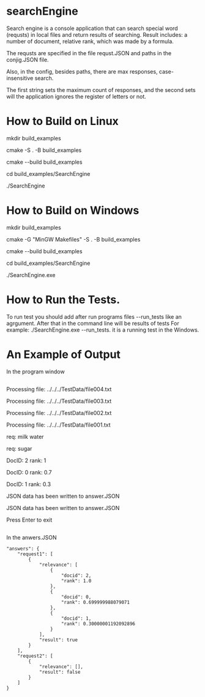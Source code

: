 # searchEngine
Search engine is a console application that can search special word (requsts) in local files and return results of searching. Result includes: a number of document, relative rank, which was made by a formula.

The requsts are specified in the file requst.JSON and paths in the conjig.JSON file.

Also, in the config, besides paths, there are max responses, case-insensitive search.

The first string sets the maximum count of responses, and the second sets will the application ignores the register of letters or not.

# How to Build on Linux
mkdir build_examples 

cmake -S . -B build_examples 

cmake --build build_examples

cd build_examples/SearchEngine

./SearchEngine

# How to Build on Windows

mkdir build_examples 

cmake -G "MinGW Makefiles" -S . -B build_examples

cmake --build build_examples 

cd build_examples/SearchEngine

./SearchEngine.exe
##
# How to Run the Tests.
To run test you should add after run programs files --run_tests like an agrgument. After that in the command line will be results of tests
For example: ./SearchEngine.exe --run_tests. it is a running test in the Windows.
# An Example of Output
In the program window
##
Processing file: ../../../TestData/file004.txt

Processing file: ../../../TestData/file003.txt

Processing file: ../../../TestData/file002.txt

Processing file: ../../../TestData/file001.txt

req: milk water

req: sugar

DocID: 2 rank: 1

DocID: 0 rank: 0.7

DocID: 1 rank: 0.3

JSON data has been written to answer.JSON

JSON data has been written to answer.JSON

Press Enter to exit

##
In the anwers.JSON



    "answers": {
        "request1": [
            {
                "relevance": [
                    {
                        "docid": 2,
                        "rank": 1.0
                    },
                    {
                        "docid": 0,
                        "rank": 0.699999988079071
                    },
                    {
                        "docid": 1,
                        "rank": 0.30000001192092896
                    }
                ],
                "result": true
            }
        ],
        "request2": [
            {
                "relevance": [],
                "result": false
            }
        ]
    }


